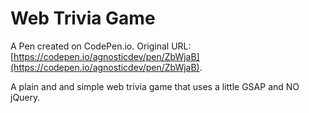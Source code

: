 # Web Trivia Game

A Pen created on CodePen.io. Original URL: [https://codepen.io/agnosticdev/pen/ZbWjaB](https://codepen.io/agnosticdev/pen/ZbWjaB).

A plain and and simple web trivia game that uses a little GSAP and NO jQuery.   
